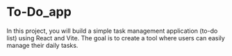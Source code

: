 # To-Do_app
In this project, you will build a simple task management application (to-do list) using React and Vite. The goal is to create a tool where users can easily manage their daily tasks.
